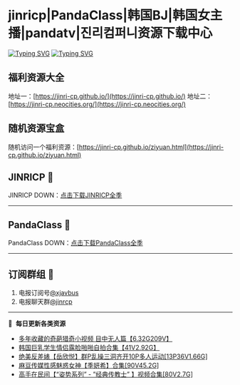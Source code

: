 # jinricp|PandaClass|韩国BJ|韩国女主播|pandatv|진리컴퍼니资源下载中心   
[![Typing SVG](https://readme-typing-svg.herokuapp.com?font=Fira+Code&pause=1000&center=true&vCenter=true&random=true&width=435&lines=所有链接都需要翻墙访问)](https://jinri-cp.neocities.org/free.html)
[![Typing SVG](https://readme-typing-svg.herokuapp.com?font=Fira+Code&pause=1000&center=true&vCenter=true&random=true&width=435&lines=点击进入福利资源下载中心)](https://pandaclass.neocities.org/)
## 福利资源大全
地址一：[https://jinri-cp.github.io/](https://jinri-cp.github.io/)
地址二：[https://jinri-cp.neocities.org/](https://jinri-cp.neocities.org/)
## 随机资源宝盒
随机访问一个福利资源：[https://jinri-cp.github.io/ziyuan.html](https://jinri-cp.github.io/ziyuan.html)
## JINRICP 👋   
JINRICP DOWN：[点击下载JINRICP全季](https://mypikpak.com/s/VODz7HXQoqcX0UrvaXfDtFoPo1)
****
## PandaClass 💯   
PandaClass DOWN：[点击下载PandaClass全季](https://mypikpak.com/s/VOKOTZkoEnkyvCnELVSquM97o1)   
****
## 订阅群组 🔞
1. 电报订阅号[@xjavbus](https://t.me/xjavbus)
2. 电报聊天群[@jinrcp](https://t.me/jinrcp)
**** 
📕 &nbsp;**每日更新各类资源**
<!-- BLOG-POST-LIST:START -->
- [多年收藏的奇葩猎奇小视频 目中无人篇【6.32G209V】](https://fuli.rulel.com/560.html)
- [韩国巨乳学生情侣露脸啪啪自拍合集【41V2.92G】](https://fuli.rulel.com/559.html)
- [绝美反差婊【岳欣悦】群P乱操三洞齐开10P多人运动[13P36V1.66G]](https://fuli.rulel.com/557.html)
- [麻豆传媒性感魅惑女神【季妍希】合集[90V45.2G]](https://fuli.rulel.com/556.html)
- [高手在民间【“姿势系列” - ”经典传教士” 】视频合集[80V2.7G]](https://fuli.rulel.com/555.html)
<!-- BLOG-POST-LIST:END -->
